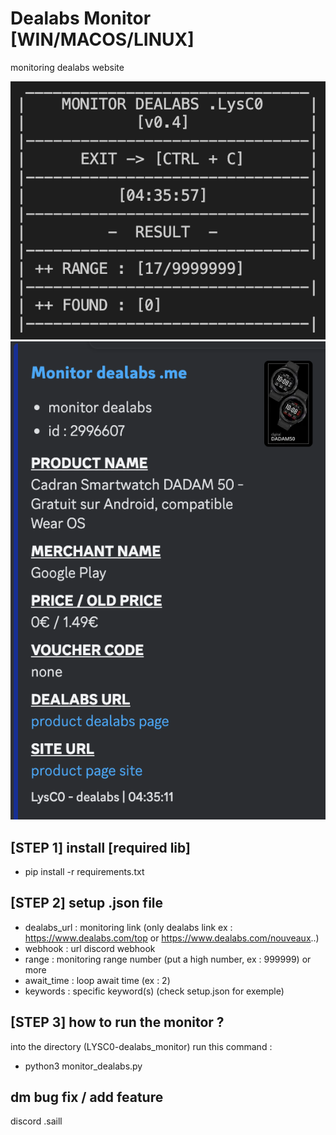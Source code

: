 # Dealabs Monitor [WIN/MACOS/LINUX]

monitoring dealabs website 

![info](img/info1.png)
![info](img/webhook1.png)

## [STEP 1]  install [required lib]

- pip install -r requirements.txt

## [STEP 2]  setup .json file

- dealabs_url : monitoring link (only dealabs link ex : https://www.dealabs.com/top or https://www.dealabs.com/nouveaux..) 
- webhook : url discord webhook
- range : monitoring range number (put a high number, ex : 999999) or more 
- await_time : loop await time (ex : 2)
- keywords : specific keyword(s) (check setup.json for exemple)

## [STEP 3]  how to run the monitor ? ##

into the directory (LYSC0-dealabs_monitor) run this command :
- python3 monitor_dealabs.py

## dm bug fix / add feature ##
discord  .saill
